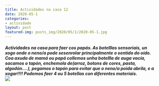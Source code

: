 ```yaml
---
title: Actividades na casa 12
date: 2020-05-1
categories:
- actividade
layout: post
featured-img: posts_img/2020/05/1/2020-05-1.jpg
---
```

 <h5 class="center header text_h2">
Actividades na casa para faer cos papás.
 <!--more-->
As botelllas sensoriais, un xogo onde o neno/a pode sesenrolar principalmente o sentido do oído. Coa axuda de mamá ou papá collemos unha botellla de auga vacía, sacamos o tapón, enchemola de(arroz, botons de cores, pasta, algodón....), pegamos o tapón para evitar que o neno/a poida abrila, e a xogar!!!!
Podemos faer 4 ou 5 botellas con diferentes materiais.

<div class="row">
    <div class="col s12 m12">
		<img class="responsive-img" src="{{ site.baseurl }}/posts_img/2020/05/1/2020-05-11.jpg">
	</div>
</div>
 